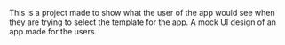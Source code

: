 This is a project made to show what the user of the app would see when they are trying to select the template for the app. A mock UI design of an app made for the users.
